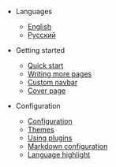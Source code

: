 * Languages

  * [English](/docsify-template/docs/)
  * [Русский](/docsify-template/docs/ru-ru/)

* Getting started

  * [Quick start](quickstart.md)
  * [Writing more pages](more-pages.md)
  * [Custom navbar](custom-navbar.md)
  * [Cover page](cover.md)

* Configuration
  * [Configuration](configuration.md)
  * [Themes](themes.md)
  * [Using plugins](plugins.md)
  * [Markdown configuration](markdown.md)
  * [Language highlight](language-highlight.md)